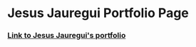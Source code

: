 # Jesus Jauregui Portfolio Page

### [Link to Jesus Jauregui's portfolio]( https://jesusjauregui0.github.io/jesus-jauregui-portfolio-page/)
